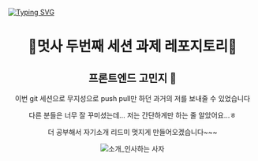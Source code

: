 [![Typing SVG](https://readme-typing-svg.herokuapp.com?size=30&duration=4500&color=F77500&width=600&lines=%F0%9F%A6%81_Welcome_Minji_Go_%F0%9F%A6%81+)](https://git.io/typing-svg)

<h1 align="center"> 🐥멋사 두번째 세션 과제 레포지토리🐥 </h1>
<h2 align="center"> 프론트엔드 고민지 🦁</h2>
<p align="center"> 이번 git 세션으로 무지성으로 push pull만 하던 과거의 저를 보내줄 수 있었습니다</p>
<p align="center"> 다른 분들은 너무 잘 꾸미셨는데... 저는 간단하게만 하는 줄 알았어요...ㅎ</p>
<p align="center"> 더 공부해서 자기소개 리드미 멋지게 만들어오겠습니다~~~</p>


<div align="center">

![소개_인사하는 사자](https://user-images.githubusercontent.com/81146131/221498526-e2db6afd-e36d-447c-ab58-58069793bedf.gif)


</div>
